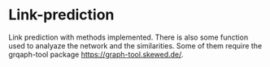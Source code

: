 # Link-prediction

Link prediction with methods implemented. There is also some function used to analyaze the network and the similarities. Some of them require the grqaph-tool package https://graph-tool.skewed.de/.
